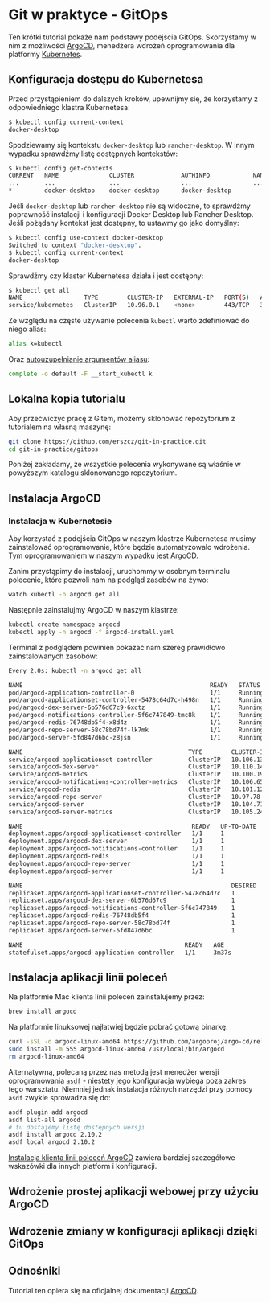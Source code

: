 # Git w praktyce - GitOps

Ten krótki tutorial pokaże nam podstawy podejścia GitOps.
Skorzystamy w nim z możliwości [ArgoCD][argocd],
menedżera wdrożeń oprogramowania dla platformy [Kubernetes][k8s].

[argocd]: https://argo-cd.readthedocs.io/en/stable/
[k8s]: https://kubernetes.io/


## Konfiguracja dostępu do Kubernetesa

Przed przystąpieniem do dalszych kroków, upewnijmy się, że korzystamy z
odpowiedniego klastra Kubernetesa:

```sh
$ kubectl config current-context
docker-desktop
```

Spodziewamy się kontekstu `docker-desktop` lub `rancher-desktop`.
W innym wypadku sprawdźmy listę dostępnych kontekstów:

```sh
$ kubectl config get-contexts
CURRENT   NAME              CLUSTER             AUTHINFO            NAMESPACE
...       ...               ...                 ...                 ...
*         docker-desktop    docker-desktop      docker-desktop
```

Jeśli `docker-desktop` lub `rancher-desktop` nie są widoczne,
to sprawdźmy poprawność instalacji i konfiguracji Docker Desktop lub Rancher Desktop.
Jeśli pożądany kontekst jest dostępny, to ustawmy go jako domyślny:

```sh
$ kubectl config use-context docker-desktop
Switched to context "docker-desktop".
$ kubectl config current-context
docker-desktop
```

Sprawdźmy czy klaster Kubernetesa działa i jest dostępny:

```sh
$ kubectl get all
NAME                 TYPE        CLUSTER-IP   EXTERNAL-IP   PORT(S)   AGE
service/kubernetes   ClusterIP   10.96.0.1    <none>        443/TCP   38m
```

Ze względu na częste używanie polecenia `kubectl` warto zdefiniować do niego alias:

```sh
alias k=kubectl
```

Oraz [autouzupełnianie argumentów aliasu](https://unix.stackexchange.com/a/224228/160506):

```sh
complete -o default -F __start_kubectl k
```


## Lokalna kopia tutorialu

Aby przećwiczyć pracę z Gitem, możemy sklonować repozytorium z tutorialem na własną maszynę:

```sh
git clone https://github.com/erszcz/git-in-practice.git
cd git-in-practice/gitops
```

Poniżej zakładamy, że wszystkie polecenia wykonywane są właśnie
w powyższym katalogu sklonowanego repozytorium.


## Instalacja ArgoCD

### Instalacja w Kubernetesie

Aby korzystać z podejścia GitOps w naszym klastrze Kubernetesa musimy zainstalować oprogramowanie,
które będzie automatyzowało wdrożenia. Tym oprogramowaniem w naszym wypadku jest ArgoCD.

Zanim przystąpimy do instalacji, uruchommy w osobnym terminalu polecenie,
które pozwoli nam na podgląd zasobów na żywo:

```sh
watch kubectl -n argocd get all
```

Następnie zainstalujmy ArgoCD w naszym klastrze:

```sh
kubectl create namespace argocd
kubectl apply -n argocd -f argocd-install.yaml
```

Terminal z podglądem powinien pokazać nam szereg prawidłowo zainstalowanych zasobów:

```sh
Every 2.0s: kubectl -n argocd get all                                                        x7.local: Fri Mar  8 16:12:13 2024

NAME                                                    READY   STATUS    RESTARTS   AGE
pod/argocd-application-controller-0                     1/1     Running   0          3m37s
pod/argocd-applicationset-controller-5478c64d7c-h498n   1/1     Running   0          3m38s
pod/argocd-dex-server-6b576d67c9-6xctz                  1/1     Running   0          3m38s
pod/argocd-notifications-controller-5f6c747849-tmc8k    1/1     Running   0          3m38s
pod/argocd-redis-76748db5f4-x8d4z                       1/1     Running   0          3m38s
pod/argocd-repo-server-58c78bd74f-lk7mk                 1/1     Running   0          3m37s
pod/argocd-server-5fd847d6bc-z8jsn                      1/1     Running   0          3m37s

NAME                                              TYPE        CLUSTER-IP       EXTERNAL-IP   PORT(S)                      AGE
service/argocd-applicationset-controller          ClusterIP   10.106.135.23    <none>        7000/TCP,8080/TCP            3m38s
service/argocd-dex-server                         ClusterIP   10.110.141.243   <none>        5556/TCP,5557/TCP,5558/TCP   3m38s
service/argocd-metrics                            ClusterIP   10.100.198.23    <none>        8082/TCP                     3m38s
service/argocd-notifications-controller-metrics   ClusterIP   10.106.65.121    <none>        9001/TCP                     3m38s
service/argocd-redis                              ClusterIP   10.101.121.116   <none>        6379/TCP                     3m38s
service/argocd-repo-server                        ClusterIP   10.97.78.223     <none>        8081/TCP,8084/TCP            3m38s
service/argocd-server                             ClusterIP   10.104.71.154    <none>        80/TCP,443/TCP               3m38s
service/argocd-server-metrics                     ClusterIP   10.105.24.202    <none>        8083/TCP                     3m38s

NAME                                               READY   UP-TO-DATE   AVAILABLE   AGE
deployment.apps/argocd-applicationset-controller   1/1     1            1           3m38s
deployment.apps/argocd-dex-server                  1/1     1            1           3m38s
deployment.apps/argocd-notifications-controller    1/1     1            1           3m38s
deployment.apps/argocd-redis                       1/1     1            1           3m38s
deployment.apps/argocd-repo-server                 1/1     1            1           3m38s
deployment.apps/argocd-server                      1/1     1            1           3m37s

NAME                                                          DESIRED   CURRENT   READY   AGE
replicaset.apps/argocd-applicationset-controller-5478c64d7c   1         1         1       3m38s
replicaset.apps/argocd-dex-server-6b576d67c9                  1         1         1       3m38s
replicaset.apps/argocd-notifications-controller-5f6c747849    1         1         1       3m38s
replicaset.apps/argocd-redis-76748db5f4                       1         1         1       3m38s
replicaset.apps/argocd-repo-server-58c78bd74f                 1         1         1       3m37s
replicaset.apps/argocd-server-5fd847d6bc                      1         1         1       3m37s

NAME                                             READY   AGE
statefulset.apps/argocd-application-controller   1/1     3m37s
```


## Instalacja aplikacji linii poleceń

Na platformie Mac klienta linii poleceń zainstalujemy przez:

```sh
brew install argocd
```

Na platformie linuksowej najłatwiej będzie pobrać gotową binarkę:

```sh
curl -sSL -o argocd-linux-amd64 https://github.com/argoproj/argo-cd/releases/latest/download/argocd-linux-amd64
sudo install -m 555 argocd-linux-amd64 /usr/local/bin/argocd
rm argocd-linux-amd64
```

Alternatywną, polecaną przez nas metodą jest menedżer wersji
oprogramowania [`asdf`](https://asdf-vm.com/) - niestety jego konfiguracja
wybiega poza zakres tego warsztatu.
Niemniej jednak instalacja różnych narzędzi przy pomocy `asdf` zwykle sprowadza się do:

```sh
asdf plugin add argocd
asdf list-all argocd
# tu dostajemy listę dostępnych wersji
asdf install argocd 2.10.2
asdf local argocd 2.10.2
```

[Instalacja klienta linii poleceń ArgoCD](https://argo-cd.readthedocs.io/en/stable/cli_installation/)
zawiera bardziej szczegółowe wskazówki dla innych platform i konfiguracji.


## Wdrożenie prostej aplikacji webowej przy użyciu ArgoCD


## Wdrożenie zmiany w konfiguracji aplikacji dzięki GitOps


## Odnośniki

Tutorial ten opiera się na oficjalnej dokumentacji [ArgoCD][argocd].
